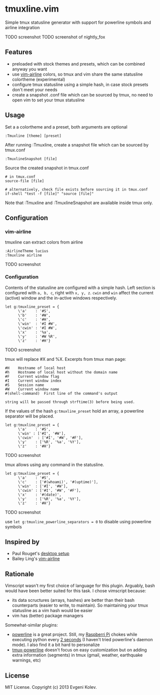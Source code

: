 # tmuxline.vim

Simple tmux statusline generator with support for powerline symbols and airline integration

TODO screenshot
TODO screenshot of nightly_fox

## Features

- preloaded with stock themes and presets, which can be combined anyway you want
- use [vim-airline][7] colors, so tmux and vim share the same statusline colortheme (experimental)
- configure tmux statusline using a simple hash, in case stock presets don't meet your needs
- create a snapshot .conf file which can be sourced by tmux, no need to open vim to set your tmux statusline

## Usage

Set a a colortheme and a preset, both arguments are optional
```
:Tmuxline [theme] [preset]
```

After running :Tmuxline, create a snapshot file which can be sourced by tmux.conf
```
:TmuxlineSnapshot [file]
```

Source the created snapshot in tmux.conf
```
# in tmux.conf
source-file [file]

# alternatively, check file exists before sourcing it in tmux.conf
if-shell "test -f [file]" "source [file]"
```

Note that :Tmuxline and :TmuxlineSnapshot are available inside tmux only.

## Configuration

### vim-airline

tmuxline can extract colors from airline

```
:AirlineTheme lucius
:Tmuxline airline
```

TODO screenshot

### Configuration

Contents of the statusline are configured with a simple hash.
Left section is configured with `a, b, c`, right with `x, y, z`. `cwin` and `win` affect the current (active) window and the in-active windows respectively.
```
let g:tmuxline_preset = {
      \'a'    : '#S',
      \'b'    : '#W',
      \'c'    : '#H',
      \'win'  : '#I #W',
      \'cwin' : '#I #W',
      \'x'    : '%a',
      \'y'    : '#W %R',
      \'z'    : '#H'}
```

TODO screenshot

tmux will replace #X and %X. Excerpts from tmux man page:
```
#H    Hostname of local host
#h    Hostname of local host without the domain name
#F    Current window flag
#I    Current window index
#S    Session name
#W    Current window name
#(shell-command)  First line of the command's output

string will be passed through strftime(3) before being used.
```

If the values of the hash `g:tmuxline_preset` hold an array, a powerline separator will be placed.
```
let g:tmuxline_preset = {
      \'a'    : '#S',
      \'win' : ['#I', '#W'],
      \'cwin'  : ['#I', '#W', '#F'],
      \'y'    : ['%R', '%a', '%Y'],
      \'z'    : '#H'}
```

TODO screenshot

tmux allows using any command in the statusline.
```
let g:tmuxline_preset = {
      \'a'    : '#S',
      \'c'    : ['#(whoami)', '#(uptime)'],
      \'win'  : ['#I', '#W'],
      \'cwin' : ['#I', '#W', '#F'],
      \'x'    : '#(date)',
      \'y'    : ['%R', '%a', '%Y'],
      \'z'    : '#H'}
```

TODO screenshot

use `let g:tmuxline_powerline_separators = 0` to disable using powerline symbols

## Inspired by

- Paul Rouget's [desktop setup][1]
- Bailey Ling's [vim-airline][2]

## Rationale

Vimscript wasn't my first choice of language for this plugin. Arguably, bash would have been better suited for this task. I chose vimscript because:
- its data scructures (arrays, hashes) are better than their bash counterparts (easier to write, to maintain). So maintaining your tmux statusline as a vim hash would be easier
- vim has (better) package managers

Somewhat-similar plugins:
- [powerline][3] is a great project. Still, my [Raspberri Pi][5] chokes while executing python every [2 seconds][6] (I haven't tried powerline's daemon mode). I also find it a bit hard to personalize
- [tmux-powerline][4] doesn't focus on easy customization but on adding extra information (segments) in tmux (gmail, weather, earthquake warnings, etc)

## License

MIT License. Copyright (c) 2013 Evgeni Kolev.

[1]: http://paulrouget.com/e/myconf/
[2]: https://github.com/bling/vim-airline
[3]: https://github.com/Lokaltog/powerline
[4]: https://github.com/erikw/tmux-powerline
[5]: http://www.raspberrypi.org/
[6]: https://github.com/Lokaltog/powerline/blob/82842e015cda89fb48b1256d34c53f964e2fa151/powerline/bindings/tmux/powerline.conf#L4
[7]: https://github.com/bling/vim-airline
